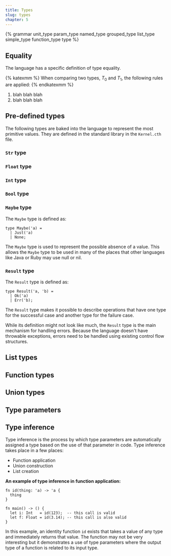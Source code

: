 ```yaml
---
title: Types
slug: types
chapter: 5
---
```


{% grammar unit_type param_type named_type grouped_type list_type simple_type function_type type %}

## Equality

The language has a specific definition of type equality.

{% katexmm %}
When comparing two types, $T_0$ and $T_1$, the following rules are applied:
{% endkatexmm %}

1. blah blah blah
1. blah blah blah

## Pre-defined types

The following types are baked into the language to represent the most primitive values.
They are defined in the standard library in the `Kernel.cth` file.

### `Str` type

### `Float` type

### `Int` type

### `Bool` type

### `Maybe` type

The `Maybe` type is defined as:

```cth
type Maybe('a) =
  | Just('a)
  | None;
```

The `Maybe` type is used to represent the possible absence of a value.
This allows the `Maybe` type to be used in many of the places that other languages like Java or Ruby may use null or nil.

### `Result` type

The `Result` type is defined as:

```cth
type Result('a, 'b) =
  | Ok('a)
  | Err('b);
```

The `Result` type makes it possible to describe operations that have one type for the successful case and another type for the failure case.

While its definition might not look like much, the `Result` type is the main mechanism for handling errors.
Because the language doesn't have throwable exceptions, errors need to be handled using existing control flow structures.

## List types

## Function types

## Union types

## Type parameters

## Type inference

Type inference is the process by which type parameters are automatically assigned a type based on the use of that parameter in code.
Type inference takes place in a few places:

- Function application
- Union construction
- List creation

**An example of type inference in function application:**

```cth
fn id(thing: 'a) -> 'a {
  thing
}

fn main() -> () {
  let i: Int   = id(123);  -- this call is valid
  let f: Float = id(3.14); -- this call is also valid
}
```

In this example, an identity function `id` exists that takes a value of any type and immediately returns that value.
The function may not be very interesting but it demonstrates a use of type parameters where the output type of a function is related to its input type.
